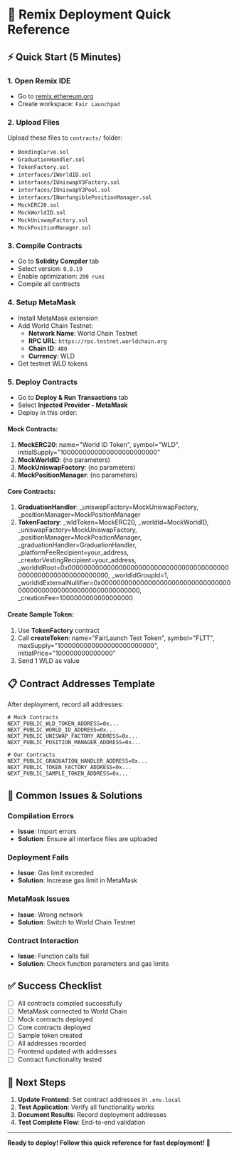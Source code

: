 # 🚀 Remix Deployment Quick Reference

## **⚡ Quick Start (5 Minutes)**

### **1. Open Remix IDE**
- Go to [remix.ethereum.org](https://remix.ethereum.org)
- Create workspace: `Fair Launchpad`

### **2. Upload Files**
Upload these files to `contracts/` folder:
- `BondingCurve.sol`
- `GraduationHandler.sol`
- `TokenFactory.sol`
- `interfaces/IWorldID.sol`
- `interfaces/IUniswapV3Factory.sol`
- `interfaces/IUniswapV3Pool.sol`
- `interfaces/INonfungiblePositionManager.sol`
- `MockERC20.sol`
- `MockWorldID.sol`
- `MockUniswapFactory.sol`
- `MockPositionManager.sol`

### **3. Compile Contracts**
- Go to **Solidity Compiler** tab
- Select version: `0.8.19`
- Enable optimization: `200 runs`
- Compile all contracts

### **4. Setup MetaMask**
- Install MetaMask extension
- Add World Chain Testnet:
  - **Network Name**: World Chain Testnet
  - **RPC URL**: `https://rpc.testnet.worldchain.org`
  - **Chain ID**: `480`
  - **Currency**: WLD
- Get testnet WLD tokens

### **5. Deploy Contracts**
- Go to **Deploy & Run Transactions** tab
- Select **Injected Provider - MetaMask**
- Deploy in this order:

#### **Mock Contracts:**
1. **MockERC20**: name="World ID Token", symbol="WLD", initialSupply="1000000000000000000000000"
2. **MockWorldID**: (no parameters)
3. **MockUniswapFactory**: (no parameters)
4. **MockPositionManager**: (no parameters)

#### **Core Contracts:**
1. **GraduationHandler**: _uniswapFactory=MockUniswapFactory, _positionManager=MockPositionManager
2. **TokenFactory**: _wldToken=MockERC20, _worldId=MockWorldID, _uniswapFactory=MockUniswapFactory, _positionManager=MockPositionManager, _graduationHandler=GraduationHandler, _platformFeeRecipient=your_address, _creatorVestingRecipient=your_address, _worldIdRoot=0x0000000000000000000000000000000000000000000000000000000000000000, _worldIdGroupId=1, _worldIdExternalNullifier=0x0000000000000000000000000000000000000000000000000000000000000000, _creationFee=1000000000000000000

#### **Create Sample Token:**
1. Use **TokenFactory** contract
2. Call **createToken**: name="FairLaunch Test Token", symbol="FLTT", maxSupply="1000000000000000000000000", initialPrice="100000000000000"
3. Send 1 WLD as value

## **📋 Contract Addresses Template**

After deployment, record all addresses:

```env
# Mock Contracts
NEXT_PUBLIC_WLD_TOKEN_ADDRESS=0x...
NEXT_PUBLIC_WORLD_ID_ADDRESS=0x...
NEXT_PUBLIC_UNISWAP_FACTORY_ADDRESS=0x...
NEXT_PUBLIC_POSITION_MANAGER_ADDRESS=0x...

# Our Contracts
NEXT_PUBLIC_GRADUATION_HANDLER_ADDRESS=0x...
NEXT_PUBLIC_TOKEN_FACTORY_ADDRESS=0x...
NEXT_PUBLIC_SAMPLE_TOKEN_ADDRESS=0x...
```

## **🔧 Common Issues & Solutions**

### **Compilation Errors**
- **Issue**: Import errors
- **Solution**: Ensure all interface files are uploaded

### **Deployment Fails**
- **Issue**: Gas limit exceeded
- **Solution**: Increase gas limit in MetaMask

### **MetaMask Issues**
- **Issue**: Wrong network
- **Solution**: Switch to World Chain Testnet

### **Contract Interaction**
- **Issue**: Function calls fail
- **Solution**: Check function parameters and gas limits

## **✅ Success Checklist**

- [ ] All contracts compiled successfully
- [ ] MetaMask connected to World Chain
- [ ] Mock contracts deployed
- [ ] Core contracts deployed
- [ ] Sample token created
- [ ] All addresses recorded
- [ ] Frontend updated with addresses
- [ ] Contract functionality tested

## **🎯 Next Steps**

1. **Update Frontend**: Set contract addresses in `.env.local`
2. **Test Application**: Verify all functionality works
3. **Document Results**: Record deployment addresses
4. **Test Complete Flow**: End-to-end validation

---

**Ready to deploy! Follow this quick reference for fast deployment! 🚀**

